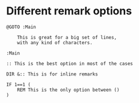 # Different remark options

```batchfile
@GOTO :Main

	This is great for a big set of lines,
	with any kind of characters.

:Main

:: This is the best option in most of the cases

DIR &:: This is for inline remarks

IF 1==1 (
	REM This is the only option between ()
)
```

